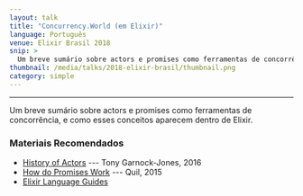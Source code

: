 ```yaml
---
layout: talk
title: "Concurrency.World (em Elixir)"
language: Português
venue: Elixir Brasil 2018
snip: >
  Um breve sumário sobre actors e promises como ferramentas de concorrência, e como esses conceitos aparecem dentro de Elixir.
thumbnail: /media/talks/2018-elixir-brasil/thumbnail.png
category: simple
---
```


<div class="rl-slide-show" data-start="1" data-end="67" data-format="/media/talks/2018-elixir-brasil/slide%3d.jpg">
</div>

- - -

Um breve sumário sobre actors e promises como ferramentas de concorrência, e como esses conceitos aparecem dentro de Elixir.

### Materiais Recomendados

- [History of Actors](https://eighty-twenty.org/2016/10/18/actors-hopl) --- Tony Garnock-Jones, 2016
- [How do Promises Work](https://robotlolita.me/articles/2015/how-do-promises-work/) --- Quil, 2015
- [Elixir Language Guides](https://elixir-lang.org/getting-started/introduction.html)